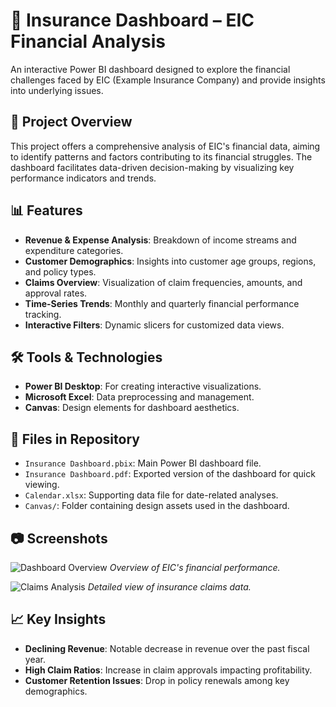 # 🧾 Insurance Dashboard – EIC Financial Analysis

An interactive Power BI dashboard designed to explore the financial challenges faced by EIC (Example Insurance Company) and provide insights into underlying issues.

## 📌 Project Overview

This project offers a comprehensive analysis of EIC's financial data, aiming to identify patterns and factors contributing to its financial struggles. The dashboard facilitates data-driven decision-making by visualizing key performance indicators and trends.

## 📊 Features

- **Revenue & Expense Analysis**: Breakdown of income streams and expenditure categories.
- **Customer Demographics**: Insights into customer age groups, regions, and policy types.
- **Claims Overview**: Visualization of claim frequencies, amounts, and approval rates.
- **Time-Series Trends**: Monthly and quarterly financial performance tracking.
- **Interactive Filters**: Dynamic slicers for customized data views.

## 🛠️ Tools & Technologies

- **Power BI Desktop**: For creating interactive visualizations.
- **Microsoft Excel**: Data preprocessing and management.
- **Canvas**: Design elements for dashboard aesthetics.

## 📁 Files in Repository

- `Insurance Dashboard.pbix`: Main Power BI dashboard file.
- `Insurance Dashboard.pdf`: Exported version of the dashboard for quick viewing.
- `Calendar.xlsx`: Supporting data file for date-related analyses.
- `Canvas/`: Folder containing design assets used in the dashboard.

## 📷 Screenshots

![Dashboard Overview](screenshots/dashboard-overview.png)
*Overview of EIC's financial performance.*

![Claims Analysis](screenshots/claims-analysis.png)
*Detailed view of insurance claims data.*

## 📈 Key Insights

- **Declining Revenue**: Notable decrease in revenue over the past fiscal year.
- **High Claim Ratios**: Increase in claim approvals impacting profitability.
- **Customer Retention Issues**: Drop in policy renewals among key demographics.
